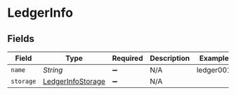 # LedgerInfo


## Fields

| Field                                                         | Type                                                          | Required                                                      | Description                                                   | Example                                                       |
| ------------------------------------------------------------- | ------------------------------------------------------------- | ------------------------------------------------------------- | ------------------------------------------------------------- | ------------------------------------------------------------- |
| `name`                                                        | *String*                                                      | :heavy_minus_sign:                                            | N/A                                                           | ledger001                                                     |
| `storage`                                                     | [LedgerInfoStorage](../../models/shared/LedgerInfoStorage.md) | :heavy_minus_sign:                                            | N/A                                                           |                                                               |